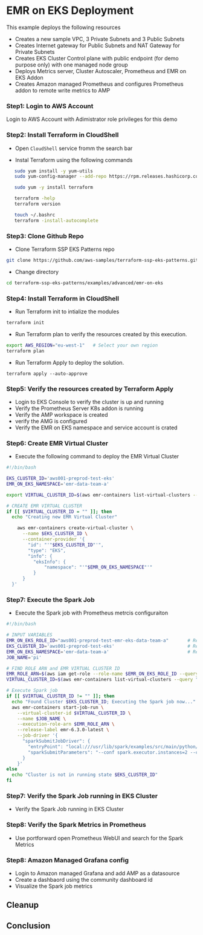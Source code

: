 # EMR on EKS Deployment

This example deploys the following resources

 - Creates a new sample VPC, 3 Private Subnets and 3 Public Subnets
 - Creates Internet gateway for Public Subnets and NAT Gateway for Private Subnets
 - Creates EKS Cluster Control plane with public endpoint (for demo purpose only) with one managed node group
 - Deploys Metrics server, Cluster Autoscaler, Prometheus and EMR on EKS Addon
 - Creates Amazon managed Prometheus and configures Prometheus addon to remote write metrics to AMP


### Step1: Login to AWS Account

Login to AWS Account with Adimistrator role privileges for this demo

### Step2: Install Terraform in CloudShell

- Open `CloudShell` service fromm the search bar

- Instal Terraform using the following commands

```sh
   sudo yum install -y yum-utils
   sudo yum-config-manager --add-repo https://rpm.releases.hashicorp.com/AmazonLinux/hashicorp.repo

   sudo yum -y install terraform

   terraform -help
   terraform version

   touch ~/.bashrc
   terraform -install-autocomplete
```

### Step3: Clone Github Repo

- Clone Terraform SSP EKS Patterns repo

```sh
git clone https://github.com/aws-samples/terraform-ssp-eks-patterns.git

```

- Change directory

```sh
cd terraform-ssp-eks-patterns/examples/advanced/emr-on-eks
```

### Step4: Install Terraform in CloudShell

- Run Terraform init to intialize the modules

```sh
terraform init
```

- Run Terraform plan to verify the resources created by this execution.

```sh
export AWS_REGION="eu-west-1"   # Select your own region
terraform plan
```

- Run Terraform Apply to deploy the solution.

```
terraform apply --auto-approve
```

### Step5: Verify the resources created by Terraform Apply

- Login to EKS Console to verify the cluster is up and running
- Verify the Prometheus Server K8s addon is running
- Verify the AMP workspace is created
- verify the AMG is configured
- Verify the EMR on EKS namespace and service account is crated

### Step6: Create EMR Virtual Cluster

- Execute the following command to deploy the EMR Virtual Cluster

```sh
#!/bin/bash

EKS_CLUSTER_ID='aws001-preprod-test-eks'
EMR_ON_EKS_NAMESPACE='emr-data-team-a'

export VIRTUAL_CLUSTER_ID=$(aws emr-containers list-virtual-clusters --query "virtualClusters[?name=='${EKS_CLUSTER_ID}' && state=='RUNNING'].id" --output text)

# CREATE EMR VIRTUAL CLUSTER
if [[ $VIRTUAL_CLUSTER_ID = "" ]]; then
  echo "Creating new EMR Virtual Cluster"

    aws emr-containers create-virtual-cluster \
      --name $EKS_CLUSTER_ID \
      --container-provider '{
        "id": "'"$EKS_CLUSTER_ID"'",
        "type": "EKS",
        "info": {
          "eksInfo": {
              "namespace": "'"$EMR_ON_EKS_NAMESPACE"'"
          }
      }
  }'
```

### Step7: Execute the Spark Job

- Execute the Spark job with Prometheus metrcis configuraiton

```sh
#!/bin/bash

# INPUT VARIABLES
EMR_ON_EKS_ROLE_ID="aws001-preprod-test-emr-eks-data-team-a"       # Replace EMR IAM role with your ID
EKS_CLUSTER_ID='aws001-preprod-test-eks'                           # Replace cluster id with your id
EMR_ON_EKS_NAMESPACE='emr-data-team-a'                             # Replace namespace with your namespace
JOB_NAME='pi'  

# FIND ROLE ARN and EMR VIRTUAL CLUSTER ID
EMR_ROLE_ARN=$(aws iam get-role --role-name $EMR_ON_EKS_ROLE_ID --query Role.Arn --output text)
VIRTUAL_CLUSTER_ID=$(aws emr-containers list-virtual-clusters --query "virtualClusters[?name=='${EKS_CLUSTER_ID}' && state=='RUNNING'].id" --output text)

# Execute Spark job
if [[ $VIRTUAL_CLUSTER_ID != "" ]]; then
  echo "Found Cluster $EKS_CLUSTER_ID; Executing the Spark job now..."
  aws emr-containers start-job-run \
    --virtual-cluster-id $VIRTUAL_CLUSTER_ID \
    --name $JOB_NAME \
    --execution-role-arn $EMR_ROLE_ARN \
    --release-label emr-6.3.0-latest \
    --job-driver '{
      "sparkSubmitJobDriver": {
        "entryPoint": "local:///usr/lib/spark/examples/src/main/python/pi.py",
        "sparkSubmitParameters": "--conf spark.executor.instances=2 --conf spark.executor.memory=2G --conf spark.executor.cores=2 --conf spark.driver.cores=1"
      }
    }'
else
  echo "Cluster is not in running state $EKS_CLUSTER_ID"
fi

```

### Step7: Verify the Spark Job running in EKS Cluster

- Verify the Spark Job running in EKS Cluster


### Step8: Verify the Spark Metrics in Prometheus

- Use portforward open Prometheus WebUI and search for the Spark Metrics

### Step8: Amazon Managed Grafana config

- Login to Amazon managed Grafana and add AMP as a datasource
- Create a dashbaord using the community dashboard id
- Visualize the Spark job metrics

## Cleanup


## Conclusion
